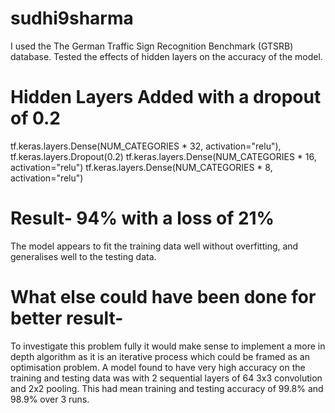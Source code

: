 # sudhi9sharma

I used the The German Traffic Sign Recognition Benchmark (GTSRB) database.
Tested the effects of hidden layers on the accuracy of the model.
# Hidden Layers Added with a dropout of 0.2
tf.keras.layers.Dense(NUM_CATEGORIES * 32, activation="relu"),
        tf.keras.layers.Dropout(0.2)
tf.keras.layers.Dense(NUM_CATEGORIES * 16, activation="relu")
 tf.keras.layers.Dense(NUM_CATEGORIES * 8, activation="relu")
# Result- 94% with a loss of 21%
The model appears to fit the training data well without overfitting, and generalises well to the testing data.

# What else could have been done for better result-
To investigate this problem fully it would make sense to implement a more in depth algorithm as it is an iterative process which could be framed as an optimisation problem.
A model found to have very high accuracy on the training and testing data was with 2 sequential layers of 64 3x3 convolution and 2x2 pooling. This had mean training and testing accuracy of 99.8% and 98.9% over 3 runs.
